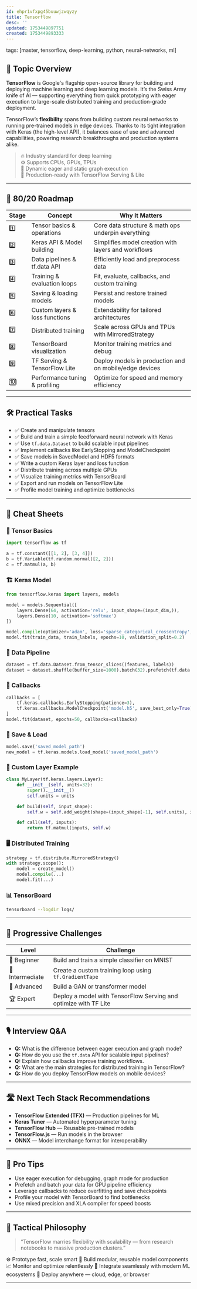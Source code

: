 ```yaml
---
id: ehpr1vfxpg45buuwjzwqyzy
title: Tensorflow
desc: ''
updated: 1753449897751
created: 1753449893333
---
```

tags: [master, tensorflow, deep-learning, python, neural-networks, ml]

## 📌 Topic Overview

**TensorFlow** is Google's flagship open-source library for building and deploying machine learning and deep learning models. It’s the Swiss Army knife of AI — supporting everything from quick prototyping with eager execution to large-scale distributed training and production-grade deployment.

TensorFlow’s **flexibility** spans from building custom neural networks to running pre-trained models in edge devices. Thanks to its tight integration with Keras (the high-level API), it balances ease of use and advanced capabilities, powering research breakthroughs and production systems alike.

> 🔥 Industry standard for deep learning  
> ⚙️ Supports CPUs, GPUs, TPUs  
> 🔄 Dynamic eager and static graph execution  
> 🚀 Production-ready with TensorFlow Serving & Lite  

---

## 🚀 80/20 Roadmap

| Stage | Concept                       | Why It Matters                                               |
|-------|-------------------------------|--------------------------------------------------------------|
| 1️⃣    | Tensor basics & operations    | Core data structure & math ops underpin everything            |
| 2️⃣    | Keras API & Model building    | Simplifies model creation with layers and workflows           |
| 3️⃣    | Data pipelines & tf.data API  | Efficiently load and preprocess data                          |
| 4️⃣    | Training & evaluation loops   | Fit, evaluate, callbacks, and custom training                 |
| 5️⃣    | Saving & loading models       | Persist and restore trained models                            |
| 6️⃣    | Custom layers & loss functions| Extendability for tailored architectures                      |
| 7️⃣    | Distributed training          | Scale across GPUs and TPUs with MirroredStrategy              |
| 8️⃣    | TensorBoard visualization     | Monitor training metrics and debug                            |
| 9️⃣    | TF Serving & TensorFlow Lite  | Deploy models in production and on mobile/edge devices        |
| 🔟     | Performance tuning & profiling| Optimize for speed and memory efficiency                      |

---

## 🛠️ Practical Tasks

- ✅ Create and manipulate tensors  
- ✅ Build and train a simple feedforward neural network with Keras  
- ✅ Use `tf.data.Dataset` to build scalable input pipelines  
- ✅ Implement callbacks like EarlyStopping and ModelCheckpoint  
- ✅ Save models in SavedModel and HDF5 formats  
- ✅ Write a custom Keras layer and loss function  
- ✅ Distribute training across multiple GPUs  
- ✅ Visualize training metrics with TensorBoard  
- ✅ Export and run models on TensorFlow Lite  
- ✅ Profile model training and optimize bottlenecks  

---

## 🧾 Cheat Sheets

### 🔢 Tensor Basics

```python
import tensorflow as tf

a = tf.constant([[1, 2], [3, 4]])
b = tf.Variable(tf.random.normal([2, 2]))
c = tf.matmul(a, b)
````

### 🏗️ Keras Model

```python
from tensorflow.keras import layers, models

model = models.Sequential([
    layers.Dense(64, activation='relu', input_shape=(input_dim,)),
    layers.Dense(10, activation='softmax')
])

model.compile(optimizer='adam', loss='sparse_categorical_crossentropy', metrics=['accuracy'])
model.fit(train_data, train_labels, epochs=10, validation_split=0.2)
```

### 🔄 Data Pipeline

```python
dataset = tf.data.Dataset.from_tensor_slices((features, labels))
dataset = dataset.shuffle(buffer_size=1000).batch(32).prefetch(tf.data.AUTOTUNE)
```

### 🎯 Callbacks

```python
callbacks = [
    tf.keras.callbacks.EarlyStopping(patience=3),
    tf.keras.callbacks.ModelCheckpoint('model.h5', save_best_only=True)
]
model.fit(dataset, epochs=50, callbacks=callbacks)
```

### 💾 Save & Load

```python
model.save('saved_model_path')
new_model = tf.keras.models.load_model('saved_model_path')
```

### 🧩 Custom Layer Example

```python
class MyLayer(tf.keras.layers.Layer):
    def __init__(self, units=32):
        super().__init__()
        self.units = units

    def build(self, input_shape):
        self.w = self.add_weight(shape=(input_shape[-1], self.units), initializer='random_normal')

    def call(self, inputs):
        return tf.matmul(inputs, self.w)
```

### 🖥️ Distributed Training

```python
strategy = tf.distribute.MirroredStrategy()
with strategy.scope():
    model = create_model()
    model.compile(...)
    model.fit(...)
```

### 📊 TensorBoard

```bash
tensorboard --logdir logs/
```

---

## 🎯 Progressive Challenges

| Level           | Challenge                                                        |
| --------------- | ---------------------------------------------------------------- |
| 🥉 Beginner     | Build and train a simple classifier on MNIST                     |
| 🥈 Intermediate | Create a custom training loop using `tf.GradientTape`            |
| 🥇 Advanced     | Build a GAN or transformer model                                 |
| 🏆 Expert       | Deploy a model with TensorFlow Serving and optimize with TF Lite |

---

## 🎙️ Interview Q\&A

* **Q:** What is the difference between eager execution and graph mode?
* **Q:** How do you use the `tf.data` API for scalable input pipelines?
* **Q:** Explain how callbacks improve training workflows.
* **Q:** What are the main strategies for distributed training in TensorFlow?
* **Q:** How do you deploy TensorFlow models on mobile devices?

---

## 🛣️ Next Tech Stack Recommendations

* **TensorFlow Extended (TFX)** — Production pipelines for ML
* **Keras Tuner** — Automated hyperparameter tuning
* **TensorFlow Hub** — Reusable pre-trained models
* **TensorFlow\.js** — Run models in the browser
* **ONNX** — Model interchange format for interoperability

---

## 🧠 Pro Tips

* Use eager execution for debugging, graph mode for production
* Prefetch and batch your data for GPU pipeline efficiency
* Leverage callbacks to reduce overfitting and save checkpoints
* Profile your model with TensorBoard to find bottlenecks
* Use mixed precision and XLA compiler for speed boosts

---

## 🧬 Tactical Philosophy

> “TensorFlow marries flexibility with scalability — from research notebooks to massive production clusters.”

⚙️ Prototype fast, scale smart
🎯 Build modular, reusable model components
📈 Monitor and optimize relentlessly
🤝 Integrate seamlessly with modern ML ecosystems
🚀 Deploy anywhere — cloud, edge, or browser

---


